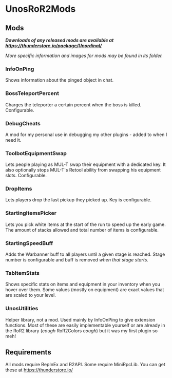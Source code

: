 # UnosRoR2Mods
## Mods
***Downloads of any released mods are available at https://thunderstore.io/package/Unordinal/***

*More specific information and images for mods may be found in its folder.*

### InfoOnPing
Shows information about the pinged object in chat.

### BossTeleportPercent
Charges the teleporter a certain percent when the boss is killed. Configurable.

### DebugCheats
A mod for my personal use in debugging my other plugins - added to when I need it.

### ToolbotEquipmentSwap
Lets people playing as MUL-T swap their equipment with a dedicated key. It also optionally stops MUL-T's Retool ability from swapping his equipment slots. Configurable.

### DropItems
Lets players drop the last pickup they picked up. Key is configurable.

### StartingItemsPicker
Lets you pick white items at the start of the run to speed up the early game. The amount of stacks allowed and total number of items is configurable.

### StartingSpeedBuff
Adds the Warbanner buff to all players until a given stage is reached. Stage number is configurable and buff is removed *when that stage starts.*

### TabItemStats
Shows specific stats on items and equipment in your inventory when you hover over them. Some values (mostly on equipment) are exact values that are scaled to your level.

### UnosUtilities
Helper library, not a mod. Used mainly by InfoOnPing to give extension functions. Most of these are easily implementable yourself or are already in the RoR2 library (*cough* RoR2Colors *cough*) but it was my first plugin so meh!

## Requirements
All mods require BepInEx and R2API. Some require MiniRpcLib. You can get these at https://thunderstore.io/
